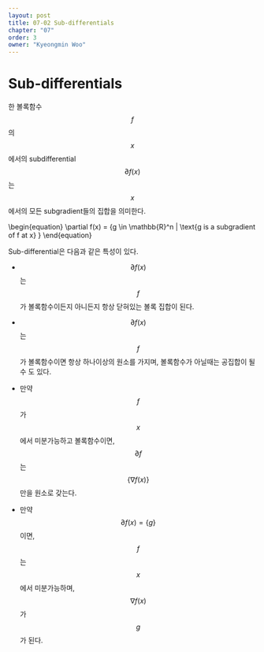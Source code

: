 ```yaml
---
layout: post
title: 07-02 Sub-differentials
chapter: "07"
order: 3
owner: "Kyeongmin Woo"
---
```


# Sub-differentials

한 볼록함수 $$f$$의 $$x$$에서의 subdifferential $$\partial f(x)$$는 $$x$$에서의 모든 subgradient들의 집합을 의미한다.  

>
\begin{equation}
\partial f(x) = \{g \in \mathbb{R}^n | \text{g is a subgradient of f at x} \}
\end{equation}

Sub-differential은 다음과 같은 특성이 있다.  

- $$\partial f(x)$$ 는 $$f$$가 볼록함수이든지 아니든지 항상 닫혀있는 볼록 집합이 된다.   

- $$\partial f(x)$$ 는 $$f$$가 볼록함수이면 항상 하나이상의 원소를 가지며, 볼록함수가 아닐때는 공집합이 될 수 도 있다. 

- 만약 $$f$$가 $$x$$ 에서 미분가능하고 볼록함수이면, $$\partial f$$는 $$\{\nabla f(x)\}$$ 만을 원소로 갖는다. 

- 만약 $$\partial f(x) = \{g\}$$ 이면, $$f$$는 $$x$$ 에서 미분가능하며, $$\nabla f(x)$$가 $$g$$가 된다.  

